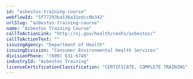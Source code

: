 ```yaml
---
id: "asbestos-training-course"
webflowId: "5f77293ba536a31edcc0b342"
urlSlug: "asbestos-training-course"
name: "Asbestos Training Course"
callToActionLink: "http://nj.gov/health/ceohs/asbestos/"
callToActionText: ""
issuingAgency: "Department of Health"
issuingDivision: "Consumer Environmental Health Services"
divisionPhone: "(609) 631-6749"
industryId: "Asbestos Training"
licenseCertificationClassification: "CERTIFICATE, COMPLETE TRAINING"
---
```

